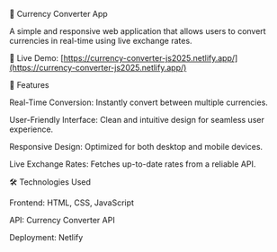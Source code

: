 💱 Currency Converter App

A simple and responsive web application that allows users to convert currencies in real-time using live exchange rates.

🔗 Live Demo: [https://currency-converter-js2025.netlify.app/](https://currency-converter-js2025.netlify.app/)

🚀 Features

Real-Time Conversion: Instantly convert between multiple currencies.

User-Friendly Interface: Clean and intuitive design for seamless user experience.

Responsive Design: Optimized for both desktop and mobile devices.

Live Exchange Rates: Fetches up-to-date rates from a reliable API.

🛠️ Technologies Used

Frontend: HTML, CSS, JavaScript

API: Currency Converter API

Deployment: Netlify

